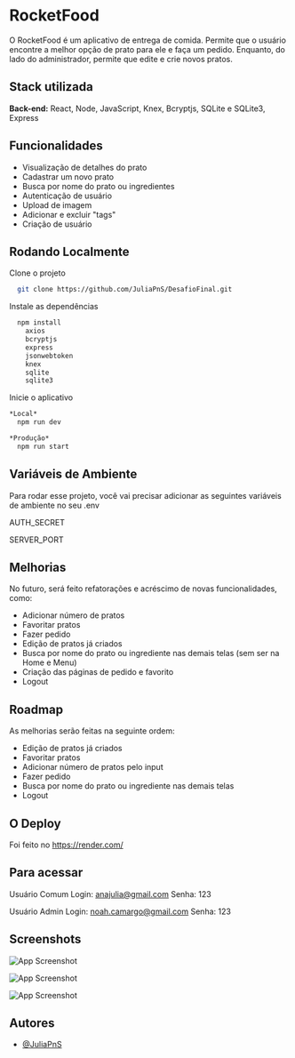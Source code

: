 
# RocketFood 

O RocketFood é um aplicativo de entrega de comida. Permite que o usuário encontre a melhor opção de prato para ele e faça um pedido. Enquanto, do lado do administrador, permite que edite e crie novos pratos.

## Stack utilizada

**Back-end:** React, Node, JavaScript, Knex, Bcryptjs, SQLite e SQLite3, Express

## Funcionalidades

- Visualização de detalhes do prato
- Cadastrar um novo prato
- Busca por nome do prato ou ingredientes
- Autenticação de usuário
- Upload de imagem
- Adicionar e excluir "tags"
- Criação de usuário
  
## Rodando Localmente
Clone o projeto

```bash
  git clone https://github.com/JuliaPnS/DesafioFinal.git
```
Instale as dependências

```bash
  npm install
    axios
    bcryptjs
    express
    jsonwebtoken
    knex
    sqlite
    sqlite3
```
Inicie o aplicativo

```bash
*Local*
  npm run dev

*Produção*
  npm run start
```

## Variáveis de Ambiente
Para rodar esse projeto, você vai precisar adicionar as seguintes variáveis de ambiente no seu .env

AUTH_SECRET

SERVER_PORT

## Melhorias
No futuro, será feito refatorações e acréscimo de novas funcionalidades, como:
- Adicionar número de pratos
- Favoritar pratos
- Fazer pedido
- Edição de pratos já criados
- Busca por nome do prato ou ingrediente nas demais telas (sem ser na Home e Menu)
- Criação das páginas de pedido e favorito
- Logout
  
## Roadmap
As melhorias serão feitas na seguinte ordem:

- Edição de pratos já criados
- Favoritar pratos
- Adicionar número de pratos pelo input
- Fazer pedido
- Busca por nome do prato ou ingrediente nas demais telas
- Logout

## O Deploy
Foi feito no https://render.com/

## Para acessar
Usuário Comum
Login: anajulia@gmail.com
Senha: 123

Usuário Admin
Login: noah.camargo@gmail.com
Senha: 123

## Screenshots
![App Screenshot](https://via.placeholder.com/468x300?text=RocketFood\Prints\print1.png)

![App Screenshot](https://via.placeholder.com/468x300?text=RocketFood\Prints\print2.png)

![App Screenshot](https://via.placeholder.com/468x300?text=RocketFood\Prints\print3.png)

## Autores
- [@JuliaPnS](https://github.com/JuliaPnS)

